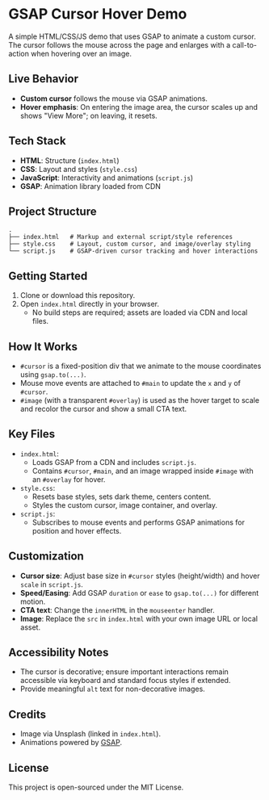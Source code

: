 # GSAP Cursor Hover Demo

A simple HTML/CSS/JS demo that uses GSAP to animate a custom cursor. The cursor follows the mouse across the page and enlarges with a call-to-action when hovering over an image.

## Live Behavior
- **Custom cursor** follows the mouse via GSAP animations.
- **Hover emphasis**: On entering the image area, the cursor scales up and shows "View More"; on leaving, it resets.

## Tech Stack
- **HTML**: Structure (`index.html`)
- **CSS**: Layout and styles (`style.css`)
- **JavaScript**: Interactivity and animations (`script.js`)
- **GSAP**: Animation library loaded from CDN

## Project Structure
```
.
├── index.html   # Markup and external script/style references
├── style.css    # Layout, custom cursor, and image/overlay styling
└── script.js    # GSAP-driven cursor tracking and hover interactions
```

## Getting Started
1. Clone or download this repository.
2. Open `index.html` directly in your browser.
   - No build steps are required; assets are loaded via CDN and local files.

## How It Works
- `#cursor` is a fixed-position div that we animate to the mouse coordinates using `gsap.to(...)`.
- Mouse move events are attached to `#main` to update the `x` and `y` of `#cursor`.
- `#image` (with a transparent `#overlay`) is used as the hover target to scale and recolor the cursor and show a small CTA text.

## Key Files
- `index.html`:
  - Loads GSAP from a CDN and includes `script.js`.
  - Contains `#cursor`, `#main`, and an image wrapped inside `#image` with an `#overlay` for hover.
- `style.css`:
  - Resets base styles, sets dark theme, centers content.
  - Styles the custom cursor, image container, and overlay.
- `script.js`:
  - Subscribes to mouse events and performs GSAP animations for position and hover effects.

## Customization
- **Cursor size**: Adjust base size in `#cursor` styles (height/width) and hover `scale` in `script.js`.
- **Speed/Easing**: Add GSAP `duration` or `ease` to `gsap.to(...)` for different motion.
- **CTA text**: Change the `innerHTML` in the `mouseenter` handler.
- **Image**: Replace the `src` in `index.html` with your own image URL or local asset.

## Accessibility Notes
- The cursor is decorative; ensure important interactions remain accessible via keyboard and standard focus styles if extended.
- Provide meaningful `alt` text for non-decorative images.

## Credits
- Image via Unsplash (linked in `index.html`).
- Animations powered by [GSAP](https://greensock.com/gsap/).

## License
This project is open-sourced under the MIT License.

